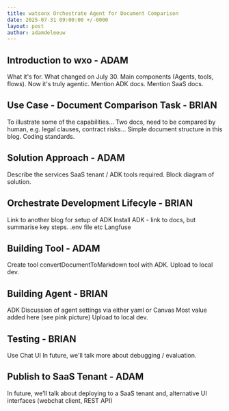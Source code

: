 ```yaml
---
title: watsonx Orchestrate Agent for Document Comparison
date: 2025-07-31 09:00:00 +/-0000
layout: post
author: adamdeleeuw
---
```


## Introduction to wxo - ADAM

What it's for. What changed on July 30. Main components (Agents, tools, flows). Now it's truly agentic.
Mention ADK docs.
Mention SaaS docs.

## Use Case - Document Comparison Task - BRIAN

To illustrate some of the capabilities...
Two docs, need to be compared by human, e.g. legal clauses, contract risks...
Simple document structure in this blog. Coding standards.

## Solution Approach - ADAM

Describe the services SaaS tenant / ADK tools required.
Block diagram of solution.

## Orchestrate Development Lifecyle - BRIAN

Link to another blog for setup of ADK
    Install ADK - link to docs, but summarise key steps.
    .env file etc
    Langfuse

## Building Tool - ADAM

Create tool convertDocumentToMarkdown tool with ADK.
Upload to local dev.

## Building Agent - BRIAN

ADK
Discussion of agent settings via either yaml or Canvas
Most value added here (see pink picture)
Upload to local dev.

## Testing - BRIAN

Use Chat UI
In future, we'll talk more about debugging / evaluation.

## Publish to SaaS Tenant - ADAM

In future, we'll talk about deploying to a SaaS tenant
and, alternative UI interfaces (webchat client, REST API)

